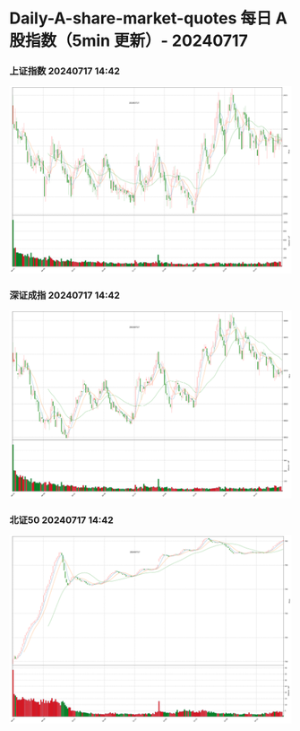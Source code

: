 
# Daily-A-share-market-quotes 每日 A 股指数（5min 更新）- 20240717

### 上证指数 20240717 14:42
![](./fig/2024/7/20240717-sh000001.png)

### 深证成指 20240717 14:42
![](./fig/2024/7/20240717-sz399001.png)

### 北证50 20240717 14:42
![](./fig/2024/7/20240717-bj899050.png)
